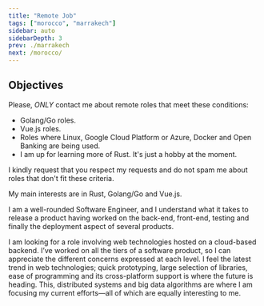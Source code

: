 ```yaml
---
title: "Remote Job"
tags: ["morocco", "marrakech"]
sidebar: auto
sidebarDepth: 3
prev: ./marrakech
next: /morocco/
---
```


## Objectives

Please, *_ONLY_* contact me about remote roles that meet these conditions:

* Golang/Go roles.
* Vue.js roles.
* Roles where Linux, Google Cloud Platform or Azure, Docker and Open Banking are being used.
* I am up for learning more of Rust. It's just a hobby at the moment.

I kindly request that you respect my requests and do not spam me about roles that don't fit these criteria.

My main interests are in Rust, Golang/Go and Vue.js.

I am a well-rounded Software Engineer, and I understand what it takes to release a product having worked on the back-end, front-end, testing and finally the deployment aspect of several products.

I am looking for a role involving web technologies hosted on a cloud-based backend. I’ve worked on all the tiers of a software product, so I can appreciate the different concerns expressed at each level. I feel the latest trend in web technologies; quick prototyping, large selection of libraries, ease of programming and its cross-platform support is where the future is heading. This, distributed systems and big data algorithms are where I am focusing my current efforts—all of which are equally interesting to me.
